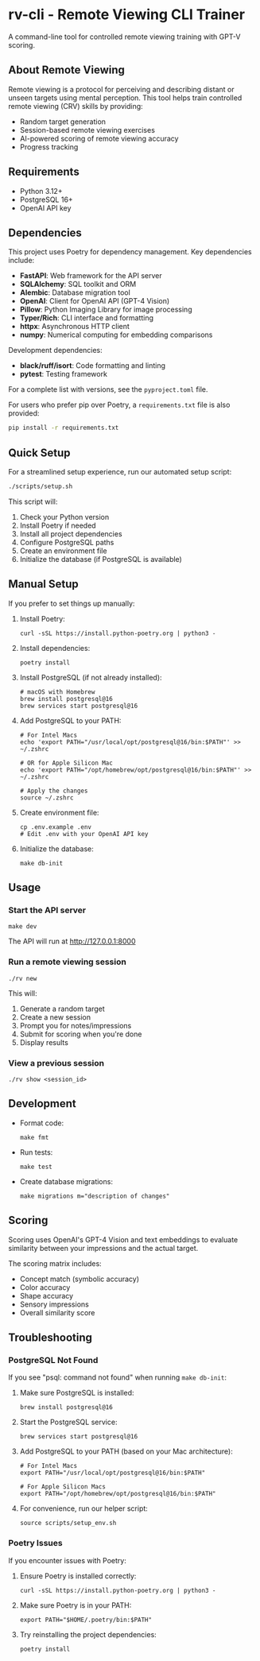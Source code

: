 # rv-cli - Remote Viewing CLI Trainer

A command-line tool for controlled remote viewing training with GPT-V scoring.

## About Remote Viewing

Remote viewing is a protocol for perceiving and describing distant or unseen targets using mental perception. This tool helps train controlled remote viewing (CRV) skills by providing:

- Random target generation
- Session-based remote viewing exercises
- AI-powered scoring of remote viewing accuracy
- Progress tracking

## Requirements

- Python 3.12+
- PostgreSQL 16+
- OpenAI API key

## Dependencies

This project uses Poetry for dependency management. Key dependencies include:

- **FastAPI**: Web framework for the API server
- **SQLAlchemy**: SQL toolkit and ORM
- **Alembic**: Database migration tool
- **OpenAI**: Client for OpenAI API (GPT-4 Vision)
- **Pillow**: Python Imaging Library for image processing
- **Typer/Rich**: CLI interface and formatting
- **httpx**: Asynchronous HTTP client
- **numpy**: Numerical computing for embedding comparisons

Development dependencies:
- **black/ruff/isort**: Code formatting and linting
- **pytest**: Testing framework

For a complete list with versions, see the `pyproject.toml` file.

For users who prefer pip over Poetry, a `requirements.txt` file is also provided:
```bash
pip install -r requirements.txt
```

## Quick Setup

For a streamlined setup experience, run our automated setup script:

```bash
./scripts/setup.sh
```

This script will:
1. Check your Python version
2. Install Poetry if needed
3. Install all project dependencies
4. Configure PostgreSQL paths
5. Create an environment file
6. Initialize the database (if PostgreSQL is available)

## Manual Setup

If you prefer to set things up manually:

1. Install Poetry:
   ```
   curl -sSL https://install.python-poetry.org | python3 -
   ```

2. Install dependencies:
   ```
   poetry install
   ```

3. Install PostgreSQL (if not already installed):
   ```
   # macOS with Homebrew
   brew install postgresql@16
   brew services start postgresql@16
   ```

4. Add PostgreSQL to your PATH:
   ```
   # For Intel Macs
   echo 'export PATH="/usr/local/opt/postgresql@16/bin:$PATH"' >> ~/.zshrc
   
   # OR for Apple Silicon Mac
   echo 'export PATH="/opt/homebrew/opt/postgresql@16/bin:$PATH"' >> ~/.zshrc
   
   # Apply the changes
   source ~/.zshrc
   ```

5. Create environment file:
   ```
   cp .env.example .env
   # Edit .env with your OpenAI API key
   ```

6. Initialize the database:
   ```
   make db-init
   ```

## Usage

### Start the API server

```
make dev
```

The API will run at http://127.0.0.1:8000

### Run a remote viewing session

```
./rv new
```

This will:
1. Generate a random target
2. Create a new session
3. Prompt you for notes/impressions
4. Submit for scoring when you're done
5. Display results

### View a previous session

```
./rv show <session_id>
```

## Development

- Format code:
   ```
   make fmt
   ```

- Run tests:
   ```
   make test
   ```

- Create database migrations:
   ```
   make migrations m="description of changes"
   ```

## Scoring

Scoring uses OpenAI's GPT-4 Vision and text embeddings to evaluate similarity between your impressions and the actual target.

The scoring matrix includes:
- Concept match (symbolic accuracy)
- Color accuracy
- Shape accuracy
- Sensory impressions
- Overall similarity score

## Troubleshooting

### PostgreSQL Not Found

If you see "psql: command not found" when running `make db-init`:

1. Make sure PostgreSQL is installed:
   ```
   brew install postgresql@16
   ```
2. Start the PostgreSQL service:
   ```
   brew services start postgresql@16
   ```
3. Add PostgreSQL to your PATH (based on your Mac architecture):
   ```
   # For Intel Macs
   export PATH="/usr/local/opt/postgresql@16/bin:$PATH"
   
   # For Apple Silicon Macs
   export PATH="/opt/homebrew/opt/postgresql@16/bin:$PATH"
   ```
4. For convenience, run our helper script:
   ```
   source scripts/setup_env.sh
   ```
   
### Poetry Issues

If you encounter issues with Poetry:

1. Ensure Poetry is installed correctly:
   ```
   curl -sSL https://install.python-poetry.org | python3 -
   ```

2. Make sure Poetry is in your PATH:
   ```
   export PATH="$HOME/.poetry/bin:$PATH"
   ```

3. Try reinstalling the project dependencies:
   ```
   poetry install
   ``` 